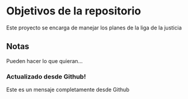 # Objetivos de la repositorio

Este proyecto se encarga de manejar los planes de la liga de la justicia


## Notas
Pueden hacer lo que quieran...

### Actualizado desde Github!
Este es un mensaje completamente desde Github
